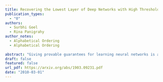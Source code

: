 ```yaml
---
title: Recovering the Lowest Layer of Deep Networks with High Threshold Activations
publication_types:
  - "0"
authors:
  - Surbhi Goel
  - Rina Panigrahy
author_notes:
  - Alphabetical Ordering
  - Alphabetical Ordering
 
abstract: "Giving provable guarantees for learning neural networks is a core challenge of machine learning theory. Most prior work gives parameter recovery guarantees for one hidden layer networks, however, the networks used in practice have multiple non-linear layers. In this work, we show how we can strengthen such results to deeper networks -- we address the problem of uncovering the lowest layer in a deep neural network under the assumption that the lowest layer uses a high threshold before applying the activation, the upper network can be modeled as a well-behaved polynomial and the input distribution is Gaussian."
draft: false
featured: false
url_pdf: https://arxiv.org/abs/1903.09231.pdf
date: "2010-03-01"
---
```

